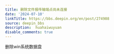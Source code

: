 ```yaml
---
title: 删除文件报传输端点尚未连接
date: '2024-07-10'
linkTitle: https://bbs.deepin.org/en/post/274908
source: deepin_bbs
description:  huahaiwuyuan 
disable_comments: true
---
```

删除win系统数据盘

